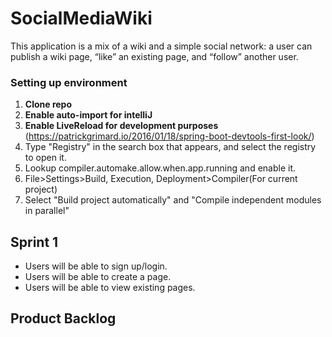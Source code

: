 # SocialMediaWiki

This application is a mix of a wiki and a simple social network: a user can publish a wiki page, “like” an existing page, and “follow” another user.

### Setting up environment

1. **Clone repo**  
2. **Enable auto-import for intelliJ**
3. **Enable LiveReload for development purposes** (https://patrickgrimard.io/2016/01/18/spring-boot-devtools-first-look/)
  1. Type "Registry" in the search box that appears, and select the registry to open it.
  2. Lookup compiler.automake.allow.when.app.running and enable it.
  3. File>Settings>Build, Execution, Deployment>Compiler(For current project)
  4. Select "Build project automatically" and "Compile independent modules in parallel"
  
## Sprint 1

- Users will be able to sign up/login.
- Users will be able to create a page.
- Users will be able to view existing pages. 

**Product Backlog**
- 

